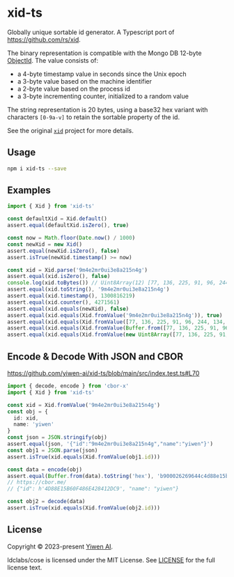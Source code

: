 # xid-ts

Globally unique sortable id generator. A Typescript port of https://github.com/rs/xid.

The binary representation is compatible with the Mongo DB 12-byte [ObjectId][object-id].
The value consists of:

- a 4-byte timestamp value in seconds since the Unix epoch
- a 3-byte value based on the machine identifier
- a 2-byte value based on the process id
- a 3-byte incrementing counter, initialized to a random value

The string representation is 20 bytes, using a base32 hex variant with characters `[0-9a-v]`
to retain the sortable property of the id.

See the original [`xid`] project for more details.

## Usage

```sh
npm i xid-ts --save
```

## Examples

```js
import { Xid } from 'xid-ts'

const defaultXid = Xid.default()
assert.equal(defaultXid.isZero(), true)

const now = Math.floor(Date.now() / 1000)
const newXid = new Xid()
assert.equal(newXid.isZero(), false)
assert.isTrue(newXid.timestamp() >= now)

const xid = Xid.parse('9m4e2mr0ui3e8a215n4g')
assert.equal(xid.isZero(), false)
console.log(xid.toBytes()) // Uint8Array(12) [77, 136, 225, 91, 96, 244, 134, 228, 40, 65, 45, 201]
assert.equal(xid.toString(), '9m4e2mr0ui3e8a215n4g')
assert.equal(xid.timestamp(), 1300816219)
assert.equal(xid.counter(), 4271561)
assert.equal(xid.equals(newXid), false)
assert.equal(xid.equals(Xid.fromValue('9m4e2mr0ui3e8a215n4g')), true)
assert.equal(xid.equals(Xid.fromValue([77, 136, 225, 91, 96, 244, 134, 228, 40, 65, 45, 201])), true)
assert.equal(xid.equals(Xid.fromValue(Buffer.from([77, 136, 225, 91, 96, 244, 134, 228, 40, 65, 45, 201]))), true)
assert.equal(xid.equals(Xid.fromValue(new Uint8Array([77, 136, 225, 91, 96, 244, 134, 228, 40, 65, 45, 201]))), true)
```

## Encode & Decode With JSON and CBOR

https://github.com/yiwen-ai/xid-ts/blob/main/src/index.test.ts#L70

```ts
import { decode, encode } from 'cbor-x'
import { Xid } from 'xid-ts'

const xid = Xid.fromValue('9m4e2mr0ui3e8a215n4g')
const obj = {
  id: xid,
  name: 'yiwen'
}
const json = JSON.stringify(obj)
assert.equal(json, '{"id":"9m4e2mr0ui3e8a215n4g","name":"yiwen"}')
const obj1 = JSON.parse(json)
assert.isTrue(xid.equals(Xid.fromValue(obj1.id)))

const data = encode(obj)
assert.equal(Buffer.from(data).toString('hex'), 'b900026269644c4d88e15b60f486e428412dc9646e616d6565796977656e')
// https://cbor.me/
// {"id": h'4D88E15B60F486E428412DC9', "name": "yiwen"}

const obj2 = decode(data)
assert.isTrue(xid.equals(Xid.fromValue(obj2.id)))
```


[`xid`]:  https://github.com/rs/xid
[object-id]: https://docs.mongodb.org/manual/reference/object-id/

## License
Copyright © 2023-present [Yiwen AI](https://github.com/yiwen-ai).

ldclabs/cose is licensed under the MIT License. See [LICENSE](LICENSE) for the full license text.